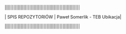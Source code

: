 ||||||||||||||||||||||||||||||||||||||||||||||||||||

| SPIS REPOZYTORIÓW | Paweł Somerlik - TEB Ubikacja|

||||||||||||||||||||||||||||||||||||||||||||||||||||
